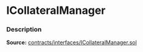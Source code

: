 # ICollateralManager

### Description <a href="description" id="description"></a>

**Source:** [contracts/interfaces/ICollateralManager.sol](https://github.com/perifinance/peri-finance/blob/master/contracts/interfaces/ICollateralManager.sol)

